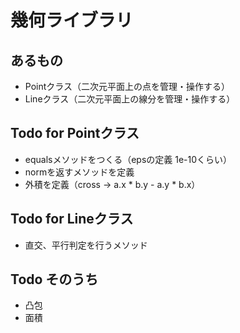 # 幾何ライブラリ
## あるもの
- Pointクラス（二次元平面上の点を管理・操作する）
- Lineクラス（二次元平面上の線分を管理・操作する）

## Todo for Pointクラス
- equalsメソッドをつくる（epsの定義 1e-10くらい）
- normを返すメソッドを定義
- 外積を定義（cross -> a.x * b.y - a.y * b.x）

## Todo for Lineクラス
- 直交、平行判定を行うメソッド

## Todo そのうち
- 凸包
- 面積